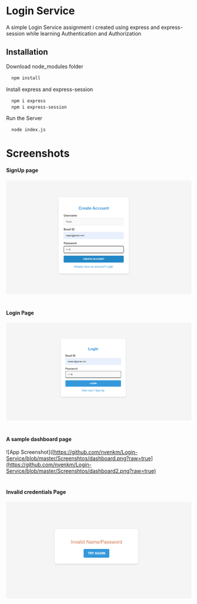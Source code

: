 
# Login Service

A simple Login Service assignment i created using express and express-session while learning Authentication and Authorization



## Installation

Download node_modules folder

```bash
  npm install
```
Install express and express-session
```bash
  npm i express
  npm i express-session
``` 
Run the Server
```bash
  node index.js
```
# Screenshots

#### SignUp page
![App Screenshot](https://github.com/nvenkm/Login-Service/blob/master/Screenshtos/create_account.png?raw=true)

# 

#### Login Page
![App Screenshot](https://github.com/nvenkm/Login-Service/blob/master/Screenshtos/login.png?raw=true)
# 

#### A sample dashboard page
![App Screenshot]([https://github.com/nvenkm/Login-Service/blob/master/Screenshtos/dashboard.png?raw=true](https://github.com/nvenkm/Login-Service/blob/master/Screenshtos/dashboard2.png?raw=true)
# 

#### Invalid credentials Page
![App Screenshot](https://github.com/nvenkm/Login-Service/blob/master/Screenshtos/invalid-credentials.png?raw=true)


